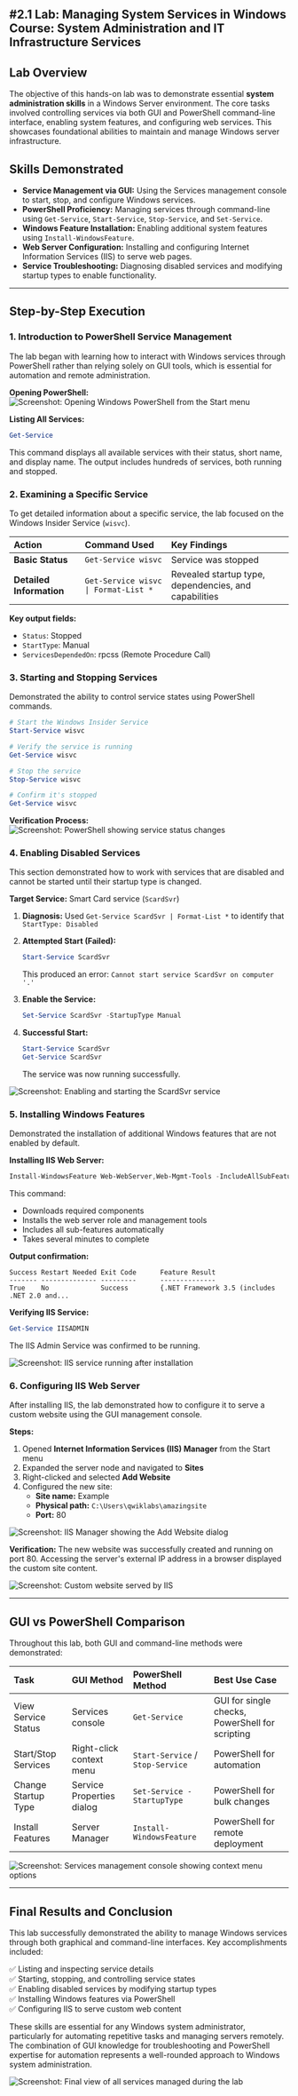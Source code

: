 #2.1 Lab: Managing System Services in Windows
**Course:** System Administration and IT Infrastructure Services
---
## Lab Overview
The objective of this hands-on lab was to demonstrate essential **system administration skills** in a Windows Server environment. The core tasks involved controlling services via both GUI and PowerShell command-line interface, enabling system features, and configuring web services. This showcases foundational abilities to maintain and manage Windows server infrastructure.

## Skills Demonstrated
* **Service Management via GUI:** Using the Services management console to start, stop, and configure Windows services.
* **PowerShell Proficiency:** Managing services through command-line using `Get-Service`, `Start-Service`, `Stop-Service`, and `Set-Service`.
* **Windows Feature Installation:** Enabling additional system features using `Install-WindowsFeature`.
* **Web Server Configuration:** Installing and configuring Internet Information Services (IIS) to serve web pages.
* **Service Troubleshooting:** Diagnosing disabled services and modifying startup types to enable functionality.

---

## Step-by-Step Execution

### 1. Introduction to PowerShell Service Management
The lab began with learning how to interact with Windows services through PowerShell rather than relying solely on GUI tools, which is essential for automation and remote administration.

**Opening PowerShell:**
![Screenshot: Opening Windows PowerShell from the Start menu](assets/01_powershell_start.png)

**Listing All Services:**
```powershell
Get-Service
```

This command displays all available services with their status, short name, and display name. The output includes hundreds of services, both running and stopped.

### 2. Examining a Specific Service
To get detailed information about a specific service, the lab focused on the Windows Insider Service (`wisvc`).

| Action | Command Used | Key Findings |
| :--- | :--- | :--- |
| **Basic Status** | `Get-Service wisvc` | Service was stopped |
| **Detailed Information** | `Get-Service wisvc \| Format-List *` | Revealed startup type, dependencies, and capabilities |

**Key output fields:**
- `Status`: Stopped
- `StartType`: Manual
- `ServicesDependedOn`: rpcss (Remote Procedure Call)

### 3. Starting and Stopping Services
Demonstrated the ability to control service states using PowerShell commands.

```powershell
# Start the Windows Insider Service
Start-Service wisvc

# Verify the service is running
Get-Service wisvc

# Stop the service
Stop-Service wisvc

# Confirm it's stopped
Get-Service wisvc
```

**Verification Process:**
![Screenshot: PowerShell showing service status changes](assets/02_service_control.png)

### 4. Enabling Disabled Services
This section demonstrated how to work with services that are disabled and cannot be started until their startup type is changed.

**Target Service:** Smart Card service (`ScardSvr`)

1. **Diagnosis:** Used `Get-Service ScardSvr | Format-List *` to identify that `StartType: Disabled`
2. **Attempted Start (Failed):**
   ```powershell
   Start-Service ScardSvr
   ```
   This produced an error: `Cannot start service ScardSvr on computer '.'`

3. **Enable the Service:**
   ```powershell
   Set-Service ScardSvr -StartupType Manual
   ```

4. **Successful Start:**
   ```powershell
   Start-Service ScardSvr
   Get-Service ScardSvr
   ```
   The service was now running successfully.

![Screenshot: Enabling and starting the ScardSvr service](assets/03_enable_service.png)

### 5. Installing Windows Features
Demonstrated the installation of additional Windows features that are not enabled by default.

**Installing IIS Web Server:**
```powershell
Install-WindowsFeature Web-WebServer,Web-Mgmt-Tools -IncludeAllSubFeature
```

This command:
- Downloads required components
- Installs the web server role and management tools
- Includes all sub-features automatically
- Takes several minutes to complete

**Output confirmation:**
```
Success Restart Needed Exit Code      Feature Result
------- -------------- ---------      --------------
True    No             Success        {.NET Framework 3.5 (includes .NET 2.0 and...
```

**Verifying IIS Service:**
```powershell
Get-Service IISADMIN
```
The IIS Admin Service was confirmed to be running.

![Screenshot: IIS service running after installation](assets/04_iis_installed.png)

### 6. Configuring IIS Web Server
After installing IIS, the lab demonstrated how to configure it to serve a custom website using the GUI management console.

**Steps:**
1. Opened **Internet Information Services (IIS) Manager** from the Start menu
2. Expanded the server node and navigated to **Sites**
3. Right-clicked and selected **Add Website**
4. Configured the new site:
   - **Site name:** Example
   - **Physical path:** `C:\Users\qwiklabs\amazingsite`
   - **Port:** 80

![Screenshot: IIS Manager showing the Add Website dialog](assets/05_add_website.png)

**Verification:**
The new website was successfully created and running on port 80. Accessing the server's external IP address in a browser displayed the custom site content.

![Screenshot: Custom website served by IIS](assets/06_website_running.png)

---

## GUI vs PowerShell Comparison
Throughout this lab, both GUI and command-line methods were demonstrated:

| Task | GUI Method | PowerShell Method | Best Use Case |
| :--- | :--- | :--- | :--- |
| View Service Status | Services console | `Get-Service` | GUI for single checks, PowerShell for scripting |
| Start/Stop Services | Right-click context menu | `Start-Service` / `Stop-Service` | PowerShell for automation |
| Change Startup Type | Service Properties dialog | `Set-Service -StartupType` | PowerShell for bulk changes |
| Install Features | Server Manager | `Install-WindowsFeature` | PowerShell for remote deployment |

![Screenshot: Services management console showing context menu options](assets/07_services_gui.png)

---

## Final Results and Conclusion
This lab successfully demonstrated the ability to manage Windows services through both graphical and command-line interfaces. Key accomplishments included:

✅ Listing and inspecting service details  
✅ Starting, stopping, and controlling service states  
✅ Enabling disabled services by modifying startup types  
✅ Installing Windows features via PowerShell  
✅ Configuring IIS to serve custom web content  

These skills are essential for any Windows system administrator, particularly for automating repetitive tasks and managing servers remotely. The combination of GUI knowledge for troubleshooting and PowerShell expertise for automation represents a well-rounded approach to Windows system administration.

![Screenshot: Final view of all services managed during the lab](assets/08_final_status.png)
